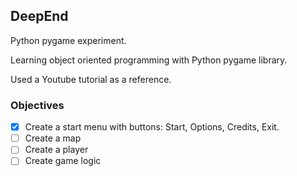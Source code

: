 ## DeepEnd
Python pygame experiment.

Learning object oriented programming with Python pygame library.

Used a Youtube tutorial as a reference.

### Objectives
- [x] Create a start menu with buttons: Start, Options, Credits, Exit.
- [ ] Create a map
- [ ] Create a player
- [ ] Create game logic
